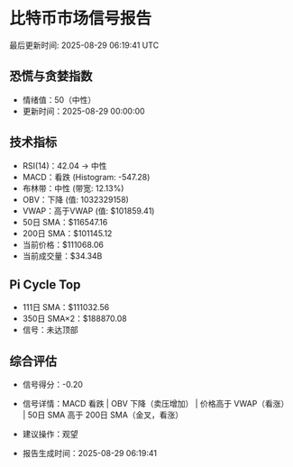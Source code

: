 # 比特币市场信号报告

最后更新时间: 2025-08-29 06:19:41 UTC

## 恐慌与贪婪指数
- 情绪值：50（中性）
- 更新时间：2025-08-29 00:00:00

## 技术指标
- RSI(14)：42.04 → 中性
- MACD：看跌 (Histogram: -547.28)
- 布林带：中性 (带宽: 12.13%)
- OBV：下降 (值: 1032329158)
- VWAP：高于VWAP (值: $101859.41)
- 50日 SMA：$116547.16
- 200日 SMA：$101145.12
- 当前价格：$111068.06
- 当前成交量：$34.34B

## Pi Cycle Top
- 111日 SMA：$111032.56
- 350日 SMA×2：$188870.08
- 信号：未达顶部

## 综合评估
- 信号得分：-0.20
- 信号详情：MACD 看跌 | OBV 下降（卖压增加） | 价格高于 VWAP（看涨） | 50日 SMA 高于 200日 SMA（金叉，看涨）
- 建议操作：观望

- 报告生成时间：2025-08-29 06:19:41